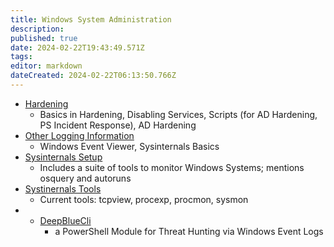 ```yaml
---
title: Windows System Administration
description: 
published: true
date: 2024-02-22T19:43:49.571Z
tags: 
editor: markdown
dateCreated: 2024-02-22T06:13:50.766Z
---
```


- [Hardening](windows-system-administration/hardening.md)
	- Basics in Hardening, Disabling Services, Scripts (for AD Hardening, PS Incident Response), AD Hardening
- [Other Logging Information](windows-system-administration/other-logging.md)
	- Windows Event Viewer, Sysinternals Basics
- [Sysinternals Setup](windows-system-administration/sysinternals-setup-and-basics)
	- Includes a suite of tools to monitor Windows Systems; mentions osquery and autoruns
- [Systinernals Tools](windows-system-administration/sysinternals-tools)
	- Current tools: tcpview, procexp, procmon, sysmon
- - [DeepBlueCli](windows-system-administration/deep-blue-cli.md)
	- a PowerShell Module for Threat Hunting via Windows Event Logs




